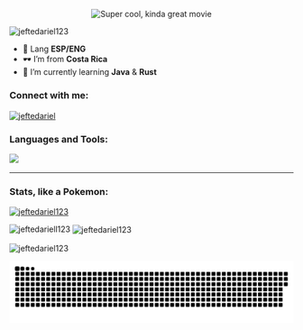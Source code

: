 <p align="center">
  <img src="https://media.giphy.com/media/l41JQAOSwDqTAi54A/giphy.gif?raw=true" alt="Super cool, kinda great movie"/>
</p>


<img src="https://komarev.com/ghpvc/?username=jeftedariel123&label=Profile%20views&color=0e75b6&style=flat" alt="jeftedariel123" /> </p>



- 🎈 Lang **ESP/ENG**
- 🕶️ I’m from **Costa Rica**
- 🌱 I’m currently learning **Java** & **Rust**
<h3 align="left">Connect with me:</h3>
<p align="left">
<a href="https://instagram.com/jeftedariel" target="blank"><img align="center" src="https://raw.githubusercontent.com/rahuldkjain/github-profile-readme-generator/master/src/images/icons/Social/instagram.svg" alt="jeftedariel" height="30" width="40" /></a>
</p>

<h3 align="left">Languages and Tools:</h3>

![](https://skillicons.dev/icons?i=js,java,python,go,html,css,mongodb,mysql,sqlite,linux,arch,docker,bash,md,regex,neovim,nodejs,flutter,bootstrap,astro,react,cloudflare,vite,&perline=6)

<hr>
<h3 align="left">Stats, like a Pokemon:</h3>
<p align="left"> <a href="https://github.com/ryo-ma/github-profile-trophy"><img src="https://github-profile-trophy.vercel.app/?username=jeftedariel123" alt="jeftedariel123" /></a> </p>

<p><img align="left" src="https://github-readme-stats.vercel.app/api/top-langs?username=JEFTEDARIEL123&show_icons=true&locale=en&hide=html&langs_count=6" alt="jeftedariell123" /></p>
<p>&nbsp;<img align="center" src="https://github-readme-stats.vercel.app/api?username=jeftedariel123&show_icons=true&locale=en" alt="jeftedariel123" /></p>

<p><img align="center" src="https://github-readme-streak-stats.herokuapp.com/?user=jeftedariel123&" alt="jeftedariel123" /></p>

<a href=#><img src="contributions.svg"></a>
